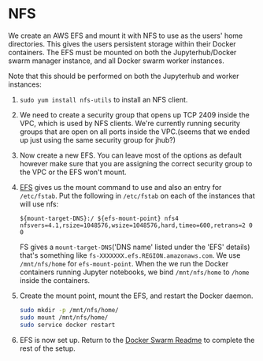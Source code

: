 # NFS
We create an AWS EFS and mount it with NFS to use as the users' home directories.
This gives the users persistent storage within their Docker containers.
The EFS must be mounted on both the Jupyterhub/Docker swarm manager instance, and all Docker swarm worker instances.

Note that this should be performed on both the Jupyterhub and worker instances:

1. `sudo yum install nfs-utils` to install an NFS client.

2. We need to create a security group that opens up TCP 2409 inside the VPC, which is used by NFS clients.
   We're currently running security groups that are open on all ports inside the VPC.(seems that we ended up just using the same security group for jhub?)

3. Now create a new EFS. You can leave most of the options as default however make sure that you are assigning the correct security group to the VPC or the EFS won't mount. 

4. [EFS](http://docs.aws.amazon.com/efs/latest/ug/mount-fs-auto-mount-onreboot.html) gives us the mount command to use and also an entry for `/etc/fstab`.
   Put the following in `/etc/fstab` on each of the instances that will use nfs:

   ```
   ${mount-target-DNS}:/ ${efs-mount-point} nfs4 nfsvers=4.1,rsize=1048576,wsize=1048576,hard,timeo=600,retrans=2 0 0
   ```

   FS gives a `mount-target-DNS`('DNS name' listed under the 'EFS' details) that's something like `fs-XXXXXXX.efs.REGION.amazonaws.com`.
   We use `/mnt/nfs/home` for `efs-mount-point`.
   When the we run the Docker containers running Jupyter notebooks, we bind `/mnt/nfs/home` to `/home` inside the containers.


5. Create the mount point, mount the EFS, and restart the Docker daemon.

   ```bash
   sudo mkdir -p /mnt/nfs/home/
   sudo mount /mnt/nfs/home/
   sudo service docker restart
   ```
6. EFS is now set up. Return to the [Docker Swarm Readme](https://github.com/jamesfolberth/stem-camp-deploy/blob/ingoglia/swarm_legacy/README.md) to complete the rest of the setup.
